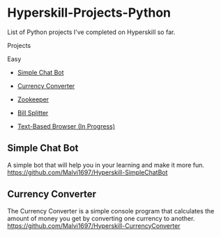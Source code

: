 # Hyperskill-Projects-Python
List of Python projects I've completed on Hyperskill so far.

Projects

Easy
- [Simple Chat Bot](#simple-chat-bot)
- [Currency Converter](#currency-converter)
- [Zookeeper](#zookeeper)
- [Bill Splitter](#bill-splitter)


- [Text-Based Browser (In Progress)](#text-based-browser-in-progress)





## Simple Chat Bot
A simple bot that will help you in your learning and make it more fun.                                              
https://github.com/Malvi1697/Hyperskill-SimpleChatBot

## Currency Converter
The Currency Converter is a simple console program that calculates the amount of money you get by converting one currency to another.                                              
https://github.com/Malvi1697/Hyperskill-CurrencyConverter
